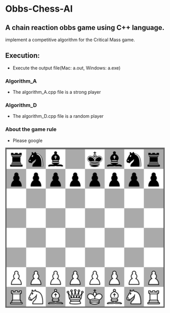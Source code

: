 # Obbs-Chess-AI


## A chain reaction obbs game using C++ language. 

implement a competitive algorithm for the Critical Mass game.

## Execution: 
* Execute the output file(Mac: a.out, Windows: a.exe)

### Algorithm_A

*  The algorithm_A.cpp file is a strong player

### Algorithm_D

*  The algorithm_D.cpp file is a random player

### About the game rule

*  Please google


![Variable Declaration](/img/chess.png)



